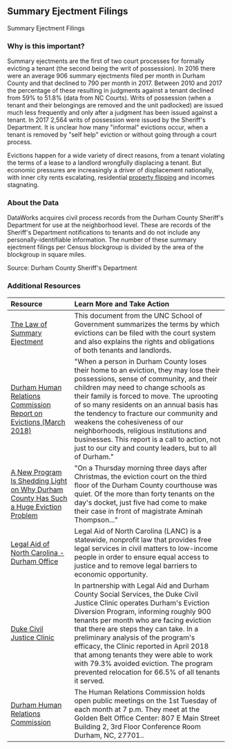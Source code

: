## Summary Ejectment Filings
Summary Ejectment Filings

### Why is this important?
Summary ejectments are the first of two court processes for formally evicting a tenant (the second being the writ of possession). In 2016 there were an average 906 summary ejectments filed per month in Durham County and that declined to 790 per month in 2017. Between 2010 and 2017 the percentage of these resulting in judgments against a tenant declined from 59% to 51.8% (data from NC Courts). Writs of possession (when a tenant and their belongings are removed and the unit padlocked) are issued much less frequently and only after a judgment has been issued against a tenant. In 2017 2,564 writs of possession were issued by the Sheriff's Department. It is unclear how many "informal" evictions occur, when a tenant is removed by "self help" eviction or without going through a court process.

Evictions happen for a wide variety of direct reasons, from a tenant violating the terms of a lease to a landlord wrongfully displacing a tenant. But economic pressures are increasingly a driver of displacement nationally, with inner city rents escalating, residential [property flipping](http://www.heraldsun.com/news/business/article205977779.html) and incomes stagnating.  

### About the Data
DataWorks acquires civil process records from the Durham County Sheriff's Department for use at the neighborhood level. These are records of the Sheriff's Department notifications to tenants and do not include any personally-identifiable information. The number of these summary ejectment filings per Census blockgroup is divided by the area of the blockgroup in square miles. 

Source: Durham County Sheriff's Department  

### Additional Resources

|Resource | Learn More and Take Action | 
|:--- | :--- |
|[The Law of Summary Ejectment](https://www.sog.unc.edu/sites/www.sog.unc.edu/files/course_materials/03Ejectorevised.pdf) | This document from the UNC School of Government summarizes the terms by which evictions can be filed with the court system and also explains the rights and obligations of both tenants and landlords. 
|[Durham Human Relations Commission Report on Evictions (March 2018)](https://durhamnc.gov/DocumentCenter/View/20496) | "When a person in Durham County loses their home to an eviction, they may lose their possessions, sense of community, and their children may need to change schools as their family is forced to move. The uprooting of so many residents on an annual basis has the tendency to fracture our community and weakens the cohesiveness of our neighborhoods, religious institutions and businesses. This report is a call to action, not just to our city and county leaders, but to all of Durham."
|[A New Program Is Shedding Light on Why Durham County Has Such a Huge Eviction Problem](https://www.indyweek.com/indyweek/a-new-program-is-shedding-light-on-why-durham-county-has-such-a-huge-eviction-problem/Content?oid=10619834) | "On a Thursday morning three days after Christmas, the eviction court on the third floor of the Durham County courthouse was quiet. Of the more than forty tenants on the day's docket, just five had come to make their case in front of magistrate Aminah Thompson..." 
|[Legal Aid of North Carolina - Durham Office](https://www.lawhelpnc.org/organization/legal-aid-of-north-carolina-durham-office?ref=5sz8n) | Legal Aid of North Carolina (LANC) is a statewide, nonprofit law that provides free legal services in civil matters to low-income people in order to ensure equal access to justice and to remove legal barriers to economic opportunity.   
|[Duke Civil Justice Clinic](https://law.duke.edu/civiljustice/) | In partnership with Legal Aid and Durham County Social Services, the Duke Civil Justice Clinic operates Durham's Eviction Diversion Program, informing roughly 900 tenants per month who are facing eviction that there are steps they can take. In a preliminary analysis of the program's efficacy, the Clinic reported in April 2018 that among tenants they were able to work with 79.3% avoided eviction. The program prevented relocation for 66.5% of all tenants it served.     
|[Durham Human Relations Commission](https://durhamnc.gov/1193/Human-Relations-Commission) | The Human Relations Commission holds open public meetings on the 1st Tuesday of each month at 7 p.m. They meet at the Golden Belt Office Center: 807 E Main Street Building 2, 3rd Floor Conference Room Durham, NC, 27701..